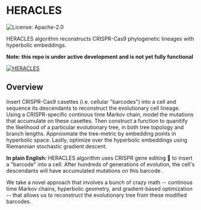 # HERACLES
![License: Apache-2.0](https://img.shields.io/github/license/gil2rok/heracles)

HERACLES algorithm reconstructs CRISPR-Cas9 phylogenetic lineages with hyperbolic embeddings.

**Note: this repo is under active development and is not yet fully functional**

[![HERACLES](https://img.freepik.com/premium-vector/dna-molecule-structure-background-genetic-chemistry-research-hand-drawn-illustration-sketch_345837-710.jpg)](img)

## Overview

Insert CRISPR-Cas9 casettes (i.e. cellular "barcodes") into a cell and sequence its descendants to reconstruct the evolutionary cell lineage. Using a CRISPR-specific continous time Markov chain, model the mutations that accumulate on these casettes. Then construct a function to quanitify the likelihood of a particular evolutionary tree, in both tree topology and branch lengths. Approixmate the tree-metric by embedding points in hyperbolic space. Lastly, optimize over the hyperbolic embeddings using Riemannian stochastic gradient descent.

**In plain English:** HERACLES algorithm uses CRISPR gene editing :dna: to insert a "barcode" into a cell. After hundreds of generations of evolution, the cell's descendants will have accumulated mutations on this barcode .

We take a novel approach that involves a bunch of crazy math -- continous time Markov chains, hyperbolic geometry, and gradient-based optimization  -- that allows us to reconstruct the evolutionary tree from these modified barcodes.